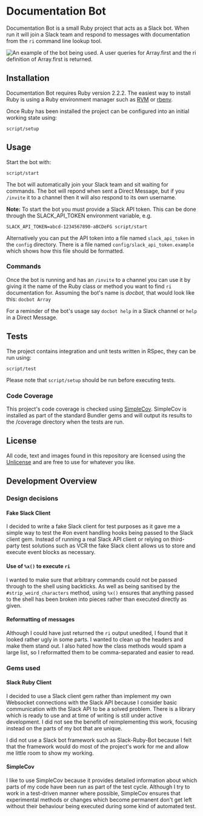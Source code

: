 # Documentation Bot
Documentation Bot is a small Ruby project that acts as a Slack bot. When run it will join a Slack team and respond to messages with documentation from the `ri` command line lookup tool.

![An example of the bot being used. A user queries for Array.first and the ri definition of Array.first is returned.](http://i.imgur.com/cVw5ptn.png)

## Installation

Documentation Bot requires Ruby version 2.2.2. The easiest way to install Ruby is using a Ruby environment manager such as [RVM](http://rvm.io) or [rbenv](https://github.com/rbenv/rbenv).

Once Ruby has been installed the project can be configured into an initial working state using:

`script/setup`

## Usage
Start the bot with:

`script/start`

The bot will automatically join your Slack team and sit waiting for commands. The bot will repond when sent a Direct Message, but if you `/invite` it to a channel then it will also respond to its own username.

**Note:** To start the bot you must provide a Slack API token. This can be done through the SLACK_API_TOKEN environment variable, e.g.

`SLACK_API_TOKEN=abcd-1234567890-aBCDeFG script/start`

Alternatively you can put the API token into a file named `slack_api_token` in the `config` directory. There is a file named `config/slack_api_token.example` which shows how this file should be formatted.

### Commands

Once the bot is running and has an `/invite` to a channel you can use it by giving it the name of the Ruby class or method you want to find `ri` documentation for. Assuming the bot's name is _docbot_, that would look like this: `docbot Array`

For a reminder of the bot's usage say `docbot help` in a Slack channel or `help` in a Direct Message.

## Tests

The project contains integration and unit tests written in RSpec, they can be run using:

`script/test`

Please note that `script/setup` should be run before executing tests.

### Code Coverage

This project's code coverage is checked using [SimpleCov](https://github.com/colszowka/simplecov). SimpleCov is installed as part of the standard Bundler gems and will output its results to the /coverage directory when the tests are run.

## License

All code, text and images found in this repository are licensed using the [Unlicense](http://unlicense.org/) and are free to use for whatever you like.

## Development Overview
### Design decisions
#### Fake Slack Client
I decided to write a fake Slack client for test purposes as it gave me a simple way to test the #on event handling hooks being passed to the Slack client gem. Instead of running a real Slack API client or relying on third-party test solutions such as VCR the fake Slack client allows us to store and execute event blocks as necessary.

#### Use of `%x()` to execute `ri`
I wanted to make sure that arbitrary commands could not be passed through to the shell using backticks. As well as being sanitised by the `#strip_weird_characters` method, using `%x()` ensures that anything passed to the shell has been broken into pieces rather than executed directly as given.

#### Reformatting of messages
Although I could have just returned the `ri` output unedited, I found that it looked rather ugly in some parts. I wanted to clean up the headers and make them stand out. I also hated how the class methods would spam a large list, so I reformatted them to be comma-separated and easier to read.  

### Gems used
#### Slack Ruby Client
I decided to use a Slack client gem rather than implement my own Websocket connections with the Slack API because I consider basic communication with the Slack API to be a solved problem. There is a library which is ready to use and at time of writing is still under active development. I did not see the benefit of reimplementing this work, focusing instead on the parts of my bot that are unique. 

I did not use a Slack bot framework such as Slack-Ruby-Bot because I felt that the framework would do most of the project's work for me and allow me little room to show my working.

#### SimpleCov
I like to use SimpleCov because it provides detailed information about which parts of my code have been run as part of the test cycle. Although I try to work in a test-driven manner where possible, SimpleCov ensures that experimental methods or changes which become permanent don't get left without their behaviour being executed during some kind of automated test.